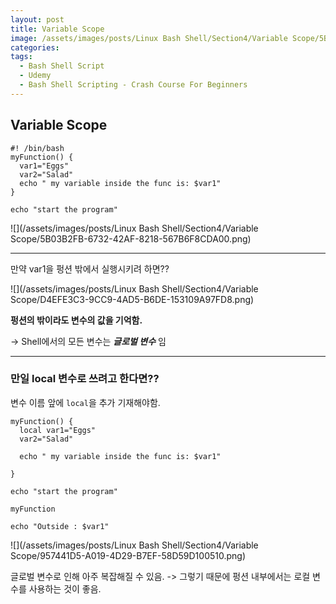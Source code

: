 ```yaml
---
layout: post
title: Variable Scope
image: /assets/images/posts/Linux Bash Shell/Section4/Variable Scope/5B03B2FB-6732-42AF-8218-567B6F8CDA00.png
categories:
tags:
  - Bash Shell Script
  - Udemy
  - Bash Shell Scripting - Crash Course For Beginners
---
```




## Variable Scope

```shell
#! /bin/bash
myFunction() {
  var1="Eggs"
  var2="Salad"
  echo " my variable inside the func is: $var1"
}

echo "start the program"
```

![](/assets/images/posts/Linux Bash Shell/Section4/Variable Scope/5B03B2FB-6732-42AF-8218-567B6F8CDA00.png)
- - - -

만약 var1을 펑션 밖에서 실행시키려 하면??

![](/assets/images/posts/Linux Bash Shell/Section4/Variable Scope/D4EFE3C3-9CC9-4AD5-B6DE-153109A97FD8.png)

**펑션의 밖이라도 변수의 값을 기억함.**

-> Shell에서의 모든 변수는  ***글로벌 변수***  임
- - - -
### 만일 local 변수로 쓰려고 한다면??
변수 이름 앞에 `local`을 추가 기재해야함.

```shell
myFunction() {
  local var1="Eggs"
  var2="Salad"

  echo " my variable inside the func is: $var1"

}

echo "start the program"

myFunction

echo "Outside : $var1"
```

![](/assets/images/posts/Linux Bash Shell/Section4/Variable Scope/957441D5-A019-4D29-B7EF-58D59D100510.png)

글로벌 변수로 인해 아주 복잡해질 수 있음.
-> 그렇기 때문에 펑션 내부에서는 로컬 변수를  사용하는 것이 좋음.

